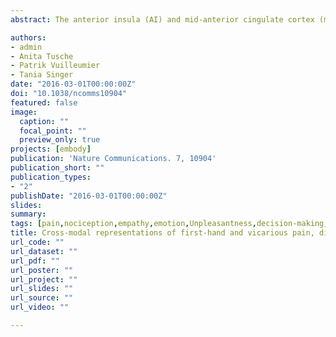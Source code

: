 ```yaml
---
abstract: The anterior insula (AI) and mid-anterior cingulate cortex (mACC) have repeatedly been implicated in first-hand and vicarious experiences of pain, disgust and unfairness. However, it is debated whether these regions process different aversive events through a common modality-independent code, reflecting the shared unpleasantness of the experiences or through independent modality-specific representations. Using functional magnetic resonance imaging, we subjected 19 participants (and 19 confederates) to equally unpleasant painful and disgusting stimulations, as well as unfair monetary treatments. Multivoxel pattern analysis identified modality-independent activation maps in the left AI and mACC, pointing to common coding of affective unpleasantness, but also response patterns specific for the events’ sensory properties and the person to whom it was addressed, particularly in the right AI. Our results provide evidence of both functional specialization and integration within AI and mACC, and support a comprehensive role of this network in processing aversive experiences for self and others.

authors:
- admin
- Anita Tusche
- Patrik Vuilleumier
- Tania Singer
date: "2016-03-01T00:00:00Z"
doi: "10.1038/ncomms10904"
featured: false
image: 
  caption: ""
  focal_point: ""
  preview_only: true
projects: [embody]
publication: 'Nature Communications. 7, 10904'
publication_short: ""
publication_types:
- "2"
publishDate: "2016-03-01T00:00:00Z"
slides: 
summary:
tags: [pain,nociception,empathy,emotion,Unpleasantness,decision-making,Unfairness,Ultimatum Game,Self-Other distinction,Social cognition,disgust,gustation,fMRI,neuroimaging,MVPA,Representation Similarity,Insula,Cingulate Cortex]
title: Cross-modal representations of first-hand and vicarious pain, disgust and fairness in insular and cingulate cortex
url_code: ""
url_dataset: ""
url_pdf: ""
url_poster: ""
url_project: ""
url_slides: ""
url_source: ""
url_video: ""

---
```

